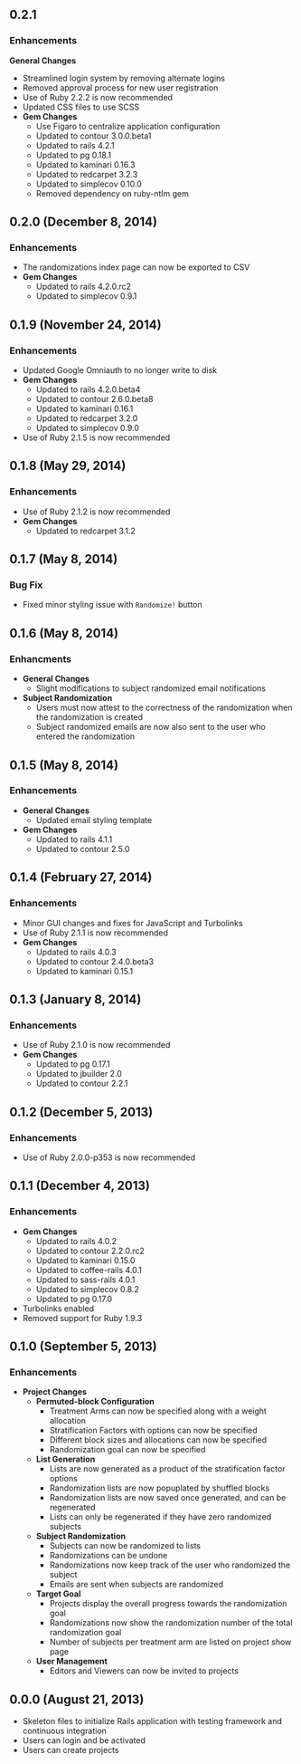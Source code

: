 ## 0.2.1

### Enhancements
**General Changes**
  - Streamlined login system by removing alternate logins
  - Removed approval process for new user registration
  - Use of Ruby 2.2.2 is now recommended
  - Updated CSS files to use SCSS
- **Gem Changes**
  - Use Figaro to centralize application configuration
  - Updated to contour 3.0.0.beta1
  - Updated to rails 4.2.1
  - Updated to pg 0.18.1
  - Updated to kaminari 0.16.3
  - Updated to redcarpet 3.2.3
  - Updated to simplecov 0.10.0
  - Removed dependency on ruby-ntlm gem

## 0.2.0 (December 8, 2014)

### Enhancements
- The randomizations index page can now be exported to CSV
- **Gem Changes**
  - Updated to rails 4.2.0.rc2
  - Updated to simplecov 0.9.1

## 0.1.9 (November 24, 2014)

### Enhancements
- Updated Google Omniauth to no longer write to disk
- **Gem Changes**
  - Updated to rails 4.2.0.beta4
  - Updated to contour 2.6.0.beta8
  - Updated to kaminari 0.16.1
  - Updated to redcarpet 3.2.0
  - Updated to simplecov 0.9.0
- Use of Ruby 2.1.5 is now recommended

## 0.1.8 (May 29, 2014)

### Enhancements
- Use of Ruby 2.1.2 is now recommended
- **Gem Changes**
  - Updated to redcarpet 3.1.2

## 0.1.7 (May 8, 2014)

### Bug Fix
- Fixed minor styling issue with `Randomize!` button

## 0.1.6 (May 8, 2014)

### Enhancments
- **General Changes**
  - Slight modifications to subject randomized email notifications
- **Subject Randomization**
  - Users must now attest to the correctness of the randomization when the randomization is created
  - Subject randomized emails are now also sent to the user who entered the randomization

## 0.1.5 (May 8, 2014)

### Enhancements
- **General Changes**
  - Updated email styling template
- **Gem Changes**
  - Updated to rails 4.1.1
  - Updated to contour 2.5.0

## 0.1.4 (February 27, 2014)

### Enhancements
- Minor GUI changes and fixes for JavaScript and Turbolinks
- Use of Ruby 2.1.1 is now recommended
- **Gem Changes**
  - Updated to rails 4.0.3
  - Updated to contour 2.4.0.beta3
  - Updated to kaminari 0.15.1

## 0.1.3 (January 8, 2014)

### Enhancements
- Use of Ruby 2.1.0 is now recommended
- **Gem Changes**
  - Updated to pg 0.17.1
  - Updated to jbuilder 2.0
  - Updated to contour 2.2.1

## 0.1.2 (December 5, 2013)

### Enhancements
- Use of Ruby 2.0.0-p353 is now recommended

## 0.1.1 (December 4, 2013)

### Enhancements
- **Gem Changes**
  - Updated to rails 4.0.2
  - Updated to contour 2.2.0.rc2
  - Updated to kaminari 0.15.0
  - Updated to coffee-rails 4.0.1
  - Updated to sass-rails 4.0.1
  - Updated to simplecov 0.8.2
  - Updated to pg 0.17.0
- Turbolinks enabled
- Removed support for Ruby 1.9.3

## 0.1.0 (September 5, 2013)

### Enhancements
- **Project Changes**
  - **Permuted-block Configuration**
      - Treatment Arms can now be specified along with a weight allocation
      - Stratification Factors with options can now be specified
      - Different block sizes and allocations can now be specified
      - Randomization goal can now be specified
  - **List Generation**
      - Lists are now generated as a product of the stratification factor options
      - Randomization lists are now popuplated by shuffled blocks
      - Randomization lists are now saved once generated, and can be regenerated
      - Lists can only be regenerated if they have zero randomized subjects
  - **Subject Randomization**
      - Subjects can now be randomized to lists
      - Randomizations can be undone
      - Randomizations now keep track of the user who randomized the subject
      - Emails are sent when subjects are randomized
  - **Target Goal**
      - Projects display the overall progress towards the randomization goal
      - Randomizations now show the randomization number of the total randomization goal
      - Number of subjects per treatment arm are listed on project show page
  - **User Management**
      - Editors and Viewers can now be invited to projects

## 0.0.0 (August 21, 2013)

- Skeleton files to initialize Rails application with testing framework and continuous integration
- Users can login and be activated
- Users can create projects
